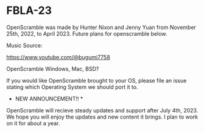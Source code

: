 # FBLA-23

OpenScramble was made by Hunter Nixon and Jenny Yuan from November 25th, 2022, to April 2023. Future plans for openscramble below.

Music Source:

https://www.youtube.com/@bugumi7758

OpenScramble Windows, Mac, BSD?

If you would like OpenScramble brought to your OS, please file an issue stating which Operating System we should port it to.

* NEW ANNOUNCEMENT!! *

OpenScramble will recieve steady updates and support after July 4th, 2023. 
We hope you will enjoy the updates and new content it brings. I plan to work on it for about a year.
